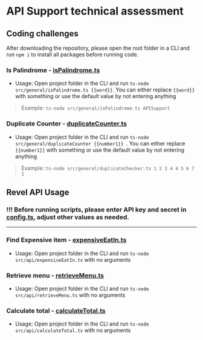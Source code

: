 # API Support technical assessment

## Coding challenges

After downloading the repository, please open the root folder in a CLI and run `npm i` to install all packages before running code.

### Is Palindrome - [isPalindrome.ts](src/general/isPalindrome.ts)

- Usage: Open project folder in the CLI and run `ts-node src/general/isPalindrome.ts {{word}}`. You can either replace `{{word}}` with something or use the default value by not entering anything

> Example: `ts-node src/general/isPalindrome.ts APISupport`

### **Duplicate Counter - [duplicateCounter.ts](src/general/duplicateCounter.ts)**

- Usage: Open project folder in the CLI and run `ts-node src/general/duplicateCounter {{number1}} `. You can either replace `{{number1}}` with something or use the default value by not entering anything

> Example: `ts-node src/general/duplicateChecker.ts 1 2 3 4 4 5 6 7 1`

## Revel API Usage

### !!! Before running scripts, please enter API key and secret in [config.ts](src/api/config.ts), adjust other values as needed.

---

### Find Expensive item - [expensiveEatIn.ts](src/api/expensiveEatIn.ts)

- Usage: Open project folder in the CLI and run `ts-node src/api/expensiveEatIn.ts` with no arguments

### Retrieve menu - [retrieveMenu.ts](src/api/retrieveMenu.ts)

- Usage: Open project folder in the CLI and run `ts-node src/api/retrieveMenu.ts` with no arguments

### Calculate total - [calculateTotal.ts](src/api/calculateTotal.ts)

- Usage: Open project folder in the CLI and run `ts-node src/api/calculateTotal.ts` with no arguments
